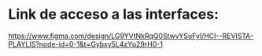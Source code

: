 # Link de acceso a las interfaces:


https://www.figma.com/design/LG9YVtNkRqQ0StwvYSuFyl/HCI--REVISTA-PLAYLIS?node-id=0-1&t=Gybxy5L4zYu29rH0-1